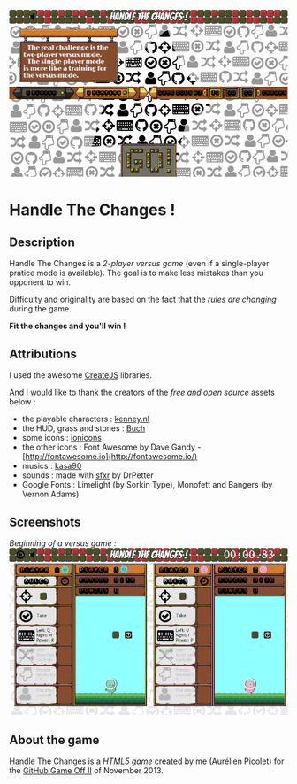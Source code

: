 ![Handle The Changes Screenshot Menu](HandleTheChange_menu.png)

# Handle The Changes !

## Description

Handle The Changes is a *2-player versus game* (even if a single-player pratice mode is available). The goal is to make less mistakes than you opponent to win.

Difficulty and originality are based on the fact that the *rules are changing* during the game.

**Fit the changes and you'll win !**

## Attributions

I used the awesome [CreateJS](http://www.createjs.com/#!/CreateJS) libraries.

And I would like to thank the creators of the *free and open source* assets below :
- the playable characters : [kenney.nl](http://kenney.nl/)
- the HUD, grass and stones : [Buch](http://opengameart.org/users/buch)
- some icons : [ionicons](http://ionicons.com/)
- the other icons : Font Awesome by Dave Gandy - [http://fontawesome.io](http://fontawesome.io/)
- musics : [kasa90](http://www.freesound.org/people/kasa90/)
- sounds : made with [sfxr](http://www.drpetter.se/project_sfxr.html) by DrPetter
- Google Fonts : Limelight (by Sorkin Type), Monofett and Bangers (by Vernon Adams)

## Screenshots

*Beginning of a versus game :*
![Handle The Changes Screenshot](HandleTheChange_inGame.png)

## About the game

Handle The Changes is a *HTML5 game* created by me (Aurélien Picolet) for the [GitHub Game Off II](https://github.com/blog/1674-github-game-off-ii) of November 2013.
